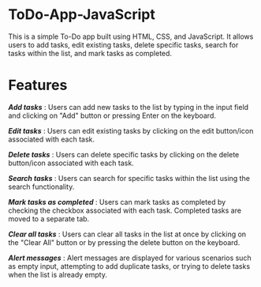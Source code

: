 # ToDo-App-JavaScript

This is a simple To-Do app built using HTML, CSS, and JavaScript. 
It allows users to add tasks, edit existing tasks, delete specific tasks, search for tasks within the list, and mark tasks as completed.

# Features

***Add tasks*** : Users can add new tasks to the list by typing in the input field and clicking on "Add" button or pressing Enter on the keyboard.

***Edit tasks*** : Users can edit existing tasks by clicking on the edit button/icon associated with each task.

***Delete tasks*** : Users can delete specific tasks by clicking on the delete button/icon associated with each task.

***Search tasks*** : Users can search for specific tasks within the list using the search functionality.

***Mark tasks as completed*** : Users can mark tasks as completed by checking the checkbox associated with each task. Completed tasks are moved to a separate tab.

***Clear all tasks*** : Users can clear all tasks in the list at once by clicking on the "Clear All" button or by pressing the delete button on the keyboard.

***Alert messages*** : Alert messages are displayed for various scenarios such as empty input, attempting to add duplicate tasks, or trying to delete tasks when the list is already empty.
